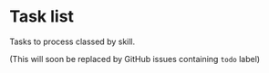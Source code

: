 # Task list

Tasks to process classed by skill.

(This will soon be replaced by GitHub issues containing `todo` label)
